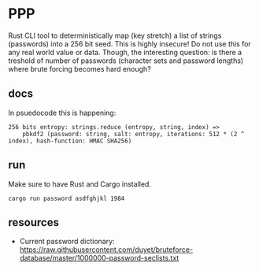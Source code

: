 # PPP

Rust CLI tool to deterministically map (key stretch) a list of strings (passwords) into a 256 bit seed.
This is highly insecure! Do not use this for any real world value or data. Though, the interesting question: is there a treshold of number of passwords (character sets and password lengths) where brute forcing becomes hard enough?

## docs
In psuedocode this is happening:
```
256 bits entropy: strings.reduce (entropy, string, index) =>
    pbkdf2 (password: string, salt: entropy, iterations: 512 * (2 ^ index), hash-function: HMAC SHA256)
```

## run
Make sure to have Rust and Cargo installed.
```
cargo run password asdfghjkl 1984
```

## resources
- Current password dictionary: https://raw.githubusercontent.com/duyet/bruteforce-database/master/1000000-password-seclists.txt
